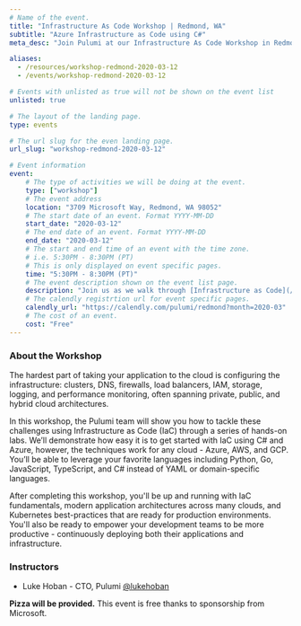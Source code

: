 ```yaml
---
# Name of the event.
title: "Infrastructure As Code Workshop | Redmond, WA"
subtitle: "Azure Infrastructure as Code using C#"
meta_desc: "Join Pulumi at our Infrastructure As Code Workshop in Redmond, WA and learn more about cloud programming, infrastructure as code, and many other topics."

aliases:
  - /resources/workshop-redmond-2020-03-12
  - /events/workshop-redmond-2020-03-12

# Events with unlisted as true will not be shown on the event list
unlisted: true

# The layout of the landing page.
type: events

# The url slug for the even landing page.
url_slug: "workshop-redmond-2020-03-12"

# Event information
event:
    # The type of activities we will be doing at the event.
    type: ["workshop"]
    # The event address
    location: "3709 Microsoft Way, Redmond, WA 98052"
    # The start date of an event. Format YYYY-MM-DD
    start_date: "2020-03-12"
    # The end date of an event. Format YYYY-MM-DD
    end_date: "2020-03-12"
    # The start and end time of an event with the time zone.
    # i.e. 5:30PM - 8:30PM (PT)
    # This is only displayed on event specific pages.
    time: "5:30PM - 8:30PM (PT)"
    # The event description shown on the event list page.
    description: "Join us as we walk through [Infrastructure as Code](/what-is/what-is-infrastructure-as-code/) concepts via a series of hands-on labs. Topics covered include IaC fundamentals, in addition to application architectures and how to use IaC to create, update, and manage them."
    # The calendly registrtion url for event specific pages.
    calendly_url: "https://calendly.com/pulumi/redmond?month=2020-03"
    # The cost of an event.
    cost: "Free"
---
```


### About the Workshop

The hardest part of taking your application to the cloud is configuring the infrastructure: clusters, DNS, firewalls, load balancers, IAM, storage, logging, and performance monitoring, often spanning private, public, and hybrid cloud architectures.

In this workshop, the Pulumi team will show you how to tackle these challenges using Infrastructure as Code (IaC) through a series of hands-on labs. We’ll demonstrate how easy it is to get started with IaC using C# and Azure, however, the techniques work for any cloud - Azure, AWS, and GCP. You’ll be able to leverage your favorite languages including Python, Go, JavaScript, TypeScript, and C# instead of YAML or domain-specific languages.

After completing this workshop, you'll be up and running with IaC fundamentals, modern application architectures across many clouds, and Kubernetes best-practices that are ready for production environments. You'll also be ready to empower your development teams to be more productive - continuously deploying both their applications and infrastructure.

### Instructors

* Luke Hoban - CTO, Pulumi <a href="https://twitter.com/lukehoban" target="_blank">@lukehoban</a>

**Pizza will be provided.** This event is free thanks to sponsorship from Microsoft.
